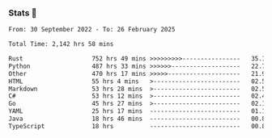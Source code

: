 ### Stats 👋
<!--START_SECTION:waka-->

```txt
From: 30 September 2022 - To: 26 February 2025

Total Time: 2,142 hrs 58 mins

Rust                   752 hrs 49 mins >>>>>>>>>----------------   35.13 %
Python                 487 hrs 33 mins >>>>>>-------------------   22.75 %
Other                  470 hrs 17 mins >>>>>--------------------   21.95 %
HTML                   55 hrs 4 mins   >------------------------   02.57 %
Markdown               53 hrs 28 mins  >------------------------   02.50 %
C#                     53 hrs 12 mins  >------------------------   02.48 %
Go                     45 hrs 27 mins  >------------------------   02.12 %
YAML                   25 hrs 17 mins  -------------------------   01.18 %
Java                   18 hrs 46 mins  -------------------------   00.88 %
TypeScript             18 hrs          -------------------------   00.84 %
```

<!--END_SECTION:waka-->

<!--
**buhaytza2005/buhaytza2005** is a ✨ _special_ ✨ repository because its `README.md` (this file) appears on your GitHub profile.

Here are some ideas to get you started:

- 🔭 I’m currently working on ...
- 🌱 I’m currently learning ...
- 👯 I’m looking to collaborate on ...
- 🤔 I’m looking for help with ...
- 💬 Ask me about ...
- 📫 How to reach me: ...
- 😄 Pronouns: ...
- ⚡ Fun fact: ...
-->



